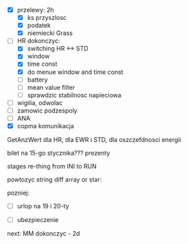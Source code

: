 - [x] przelewy: 2h
	- [x] ks przyszlosc
	- [x] podatek
	- [x] niemiecki Grass
- [ ] HR dokonczyc:
	- [x] switching HR <-> STD
	- [x] window
	- [x] time const
	- [x] do menue window and time const
	- [ ] battery
	- [ ] mean value filter
	- [ ] sprawdzic stabilnosc napieciowa
- [ ] wigilia, odwolac
- [ ] zamowic podzespoly
- [ ] ANA
- [x] copma komunikacja

GetAnzWert dla HR, dla EWR i STD, dla oszczefdnosci energii

bilet na 15-go stycznika???
prezenty

stages re-thing from INI to RUN

powtozyc string diff array or star: 

pozniej:
- [ ] urlop na 19 i 20-ty
- [ ] ubezpieczenie




next:
MM dokonczyc - 2d